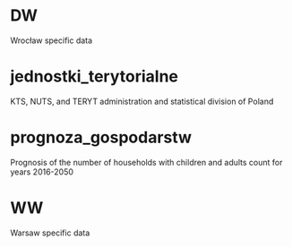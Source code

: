 # DW
Wrocław specific data

# jednostki_terytorialne
KTS, NUTS, and TERYT administration and statistical division of Poland

# prognoza_gospodarstw
Prognosis of the number of households with children and adults count for years 2016-2050

# WW 
Warsaw specific data